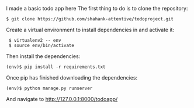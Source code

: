 I made a basic todo app here 
The first thing to do is to clone the repository:

    $ git clone https://github.com/shahank-attentive/todoproject.git


Create a virtual environment to install dependencies in and activate it:

     $ virtualenv2 -- env
     $ source env/bin/activate


Then install the dependencies:

    (env)$ pip install -r requirements.txt
  
Once pip has finished downloading the dependencies:

    (env)$ python manage.py runserver
  
And navigate to http://127.0.0.1:8000/todoapp/
